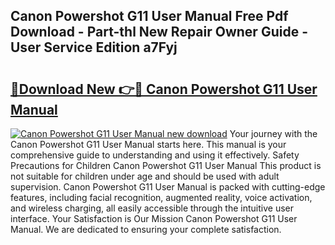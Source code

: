 ## Canon Powershot G11 User Manual Free Pdf Download - Part-thl New Repair Owner Guide - User Service Edition a7Fyj

# <h2><a href="http://bc16970.oget.top/?id=Canon+Powershot+G11+User+Manual">🔗Download New 👉🔴 Canon Powershot G11 User Manual</a></h2>

[![Canon Powershot G11 User Manual new download](https://i.imgur.com/5g1atiW.png)](http://bc16970.oget.top/?id=Canon+Powershot+G11+User+Manual)
Your journey with the Canon Powershot G11 User Manual starts here. This manual is your comprehensive guide to understanding and using it effectively. Safety Precautions for Children Canon Powershot G11 User Manual This product is not suitable for children under age and should be used with adult supervision. Canon Powershot G11 User Manual is packed with cutting-edge features, including facial recognition, augmented reality, voice activation, and wireless charging, all easily accessible through the intuitive user interface. Your Satisfaction is Our Mission Canon Powershot G11 User Manual. We are dedicated to ensuring your complete satisfaction.
